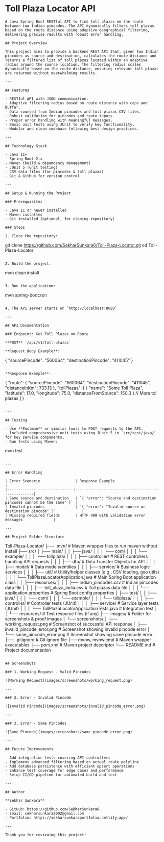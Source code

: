 # Toll Plaza Locator API

```
A Java Spring Boot RESTful API to find toll plazas on the route between two Indian pincodes. The API dynamically filters toll plazas based on the route distance using adaptive geographical filtering, delivering precise results with robust error handling.

## Project Overview

This project aims to provide a backend REST API that, given two Indian pincodes as source and destination, calculates the route distance and returns a filtered list of toll plazas located within an adaptive radius around the source location. The filtering radius scales dynamically based on the route distance, ensuring relevant toll plazas are returned without overwhelming results.

---

## Features

- RESTful API with JSON communication.  
- Adaptive filtering radius based on route distance with caps and buffer.  
- Data sourced from Indian pincodes and toll plazas CSV files.  
- Robust validation for pincodes and route inputs.  
- Proper error handling with meaningful messages.  
- Basic unit tests using JUnit to verify key functionality.  
- Modular and clean codebase following best design practices.

---

## Technology Stack

- Java 11+  
- Spring Boot 2.x  
- Maven (build & dependency management)  
- JUnit 5 (unit testing)  
- CSV data files (for pincodes & toll plazas)  
- Git & GitHub for version control

---

## Setup & Running the Project

### Prerequisites

- Java 11 or newer installed  
- Maven installed  
- Git installed (optional, for cloning repository)

### Steps

1. Clone the repository:

```
git clone https://github.com/SekharSunkara6/Toll-Plaza-Locator.git
cd Toll-Plaza-Locator
```

2. Build the project:

```
mvn clean install
```

3. Run the application:

```
mvn spring-boot:run
```

4. The API server starts on `http://localhost:8080`

---

## API Documentation

### Endpoint: Get Toll Plazas on Route

**POST** `/api/v1/toll-plazas`

**Request Body Example**:

```
{
  "sourcePincode": "560064",
  "destinationPincode": "411045"
}
```

**Response Example**:

```
{
  "route": {
    "sourcePincode": "560064",
    "destinationPincode": "411045",
    "distanceInKm": 733.13
  },
  "tollPlazas": [
    {
      "name": "Some Toll Plaza",
      "latitude": 17.0,
      "longitude": 75.0,
      "distanceFromSource": 150.3
    }
    // More toll plazas
  ]
}
```

---

## Testing

- Use **Postman** or similar tools to POST requests to the API.  
- Included comprehensive unit tests using JUnit 5 in `src/test/java/` for key service components.  
- Run tests using Maven:

```
mvn test
```

---

## Error Handling

| Error Scenario                | Response Example                                   |
|------------------------------|---------------------------------------------------|
| Same source and destination   | `{ "error": "Source and destination pincodes cannot be the same" }` |
| Invalid pincodes              | `{ "error": "Invalid source or destination pincode" }`            |
| Missing required fields       | HTTP 400 with validation error messages              |

---

## Project Folder Structure

```
Toll-Plaza-Locator/
├── .mvn/                             # Maven wrapper files to run maven without install
├── src/
│   ├── main/
│   │   ├── java/
│   │   │   └── com/
│   │   │       └── example/
│   │   │           └── tollplaza/
│   │   │               ├── controller/        # REST controllers handling API requests
│   │   │               ├── dto/               # Data Transfer Objects for API
│   │   │               ├── model/             # Data models/entities
│   │   │               ├── service/           # Business logic services
│   │   │               ├── util/              # Utility/helper classes (e.g., CSV loading, geo utils)
│   │   │               └── TollPlazaLocatorApplication.java  # Main Spring Boot application class
│   │   ├── resources/
│   │   │   ├── indian_pincodes.csv            # Indian pincodes data file
│   │   │   ├── toll_plaza_india.csv            # Toll plazas data file
│   │   │   └── application.properties          # Spring Boot config properties
│   ├── test/
│   │   ├── java/
│   │   │   └── com/
│   │   │       └── example/
│   │   │           └── tollplaza/
│   │   │               ├── controller/        # Controller tests (JUnit)
│   │   │               ├── service/           # Service layer tests (JUnit)
│   │   │               └── TollPlazaLocatorApplicationTests.java  # Integration test
│   │   └── resources/                          # Test resource files (if any)
├── images/                                    # Folder for screenshots & proof images
│   └── screenshots/
│       ├── working_request.png                 # Screenshot of successful API response
│       ├── invalid_pincode_error.png           # Screenshot showing invalid pincode error
│       └── same_pincode_error.png               # Screenshot showing same pincode error
├── .gitignore                                 # Git ignore file
├── mvnw, mvnw.cmd                             # Maven wrapper executables
├── pom.xml                                    # Maven project descriptor
└── README.md                                  # Project documentation
```

## Screenshots

### 1. Working Request - Valid Pincodes

![Working Request](images/screenshots/working_request.png)

---

### 2. Error - Invalid Pincode

![Invalid Pincode](images/screenshots/invalid_pincode_error.png)

---

### 3. Error - Same Pincodes

![Same Pincode](images/screenshots/same_pincode_error.png)

---

## Future Improvements

- Add integration tests covering API controllers  
- Implement advanced filtering based on actual route polyline  
- Add database persistence with efficient upsert operations  
- Enhance test coverage for edge cases and performance  
- Setup CI/CD pipeline for automated build and test

---

## Author

**Sekhar Sunkara**

- GitHub: https://github.com/SekharSunkara6  
- Email: sekharsunkara2002@gmail.com
- Portfolio: https://sekharsunkaraportfolio.netlify.app/

---

Thank you for reviewing this project!
